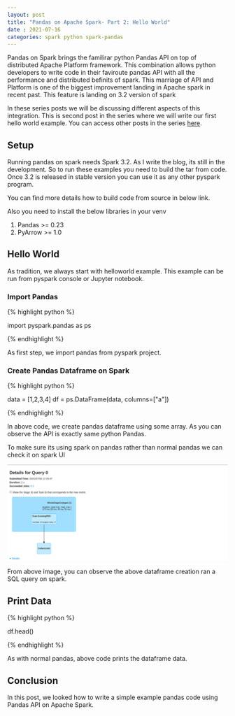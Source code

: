```yaml
---
layout: post
title: "Pandas on Apache Spark- Part 2: Hello World"
date : 2021-07-16
categories: spark python spark-pandas
---
```

Pandas on Spark brings the familirar python Pandas API on top of distributed Apache Platform framework. This combination allows python developers to write code in their faviroute pandas API with all the performance and distributed befinits of spark. This marriage of API and Platform is one of the biggest improvement landing in Apache spark in recent past. This feature is landing on 3.2 version of spark

In these series posts we will be discussing different aspects of this integration. This is second post in the series where we will write our first hello world example. You can access other posts in the series [here](/categories/spark-pandas).


## Setup

Running pandas on spark needs Spark 3.2. As I write the blog, its still in the development. So to run these examples you need to build the tar from code. Once 3.2 is released in stable version you can use it as any other pyspark program.

You can find more details how to build code from source in below link.


Also you need to install the below libraries in your venv

1. Pandas >= 0.23
2. PyArrow >= 1.0


## Hello World

As tradition, we always start with helloworld example. This example can be run from pyspark console or Jupyter notebook.


### Import Pandas

{% highlight python %}

import pyspark.pandas as ps

{% endhighlight %}

As first step, we import pandas from pyspark project. 


### Create Pandas Dataframe on Spark

{% highlight python %}

data = [1,2,3,4]
df = ps.DataFrame(data, columns=["a"])

{% endhighlight %}

In above code, we create pandas dataframe using some array. As you can observe the API is exactly same python Pandas. 

To make sure its using spark on pandas rather than normal pandas we can check it on spark UI

![/images/pandasonspark/pandasplan](/images/pandasonspark/pandasplan)


From above image, you can observe the above dataframe creation ran a SQL query on spark.


## Print Data

{% highlight python %}

df.head()

{% endhighlight %}

As with normal pandas, above code prints the dataframe data.


## Conclusion

In this post, we looked how to write a simple example pandas code using Pandas API on Apache Spark.
